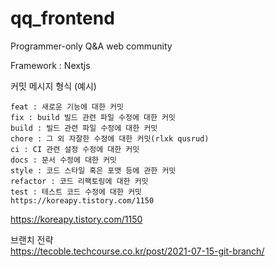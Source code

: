 # qq_frontend

Programmer-only Q&amp;A web community

Framework : Nextjs  

커밋 메시지 형식 (예시)  
```
feat : 새로운 기능에 대한 커밋
fix : build 빌드 관련 파일 수정에 대한 커밋
build : 빌드 관련 파일 수정에 대한 커밋
chore : 그 외 자잘한 수정에 대한 커밋(rlxk qusrud)
ci : CI 관련 설정 수정에 대한 커밋
docs : 문서 수정에 대한 커밋
style : 코드 스타일 혹은 포맷 등에 관한 커밋
refactor : 코드 리팩토링에 대한 커밋
test : 테스트 코드 수정에 대한 커밋
https://koreapy.tistory.com/1150
```
https://koreapy.tistory.com/1150

브랜치 전략  
https://tecoble.techcourse.co.kr/post/2021-07-15-git-branch/
